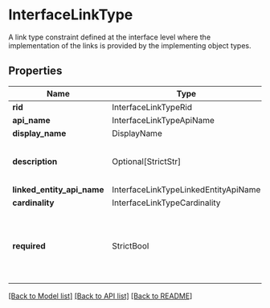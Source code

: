 # InterfaceLinkType

A link type constraint defined at the interface level where the implementation of the links is provided
by the implementing object types.


## Properties
| Name | Type | Required | Description |
| ------------ | ------------- | ------------- | ------------- |
**rid** | InterfaceLinkTypeRid | Yes |  |
**api_name** | InterfaceLinkTypeApiName | Yes |  |
**display_name** | DisplayName | Yes |  |
**description** | Optional[StrictStr] | No | The description of the interface link type. |
**linked_entity_api_name** | InterfaceLinkTypeLinkedEntityApiName | Yes |  |
**cardinality** | InterfaceLinkTypeCardinality | Yes |  |
**required** | StrictBool | Yes | Whether each implementing object type must declare at least one implementation of this link.  |


[[Back to Model list]](../../../README.md#models-v1-link) [[Back to API list]](../../../README.md#documentation-for-api-endpoints) [[Back to README]](../../../README.md)
